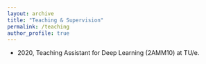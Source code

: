```yaml
---
layout: archive
title: "Teaching & Supervision"
permalink: /teaching
author_profile: true
---
```


* 2020, Teaching Assistant for Deep Learning (2AMM10) at TU/e.
